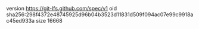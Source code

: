version https://git-lfs.github.com/spec/v1
oid sha256:298f4372e48745925d96b04b3523d11831d509f094ac07e99c9918ac45ed933a
size 16668
